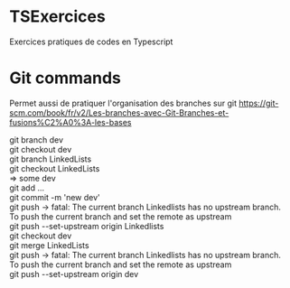 # TSExercices
Exercices pratiques de codes en Typescript

# Git commands 
Permet aussi de pratiquer l'organisation des branches sur git 
https://git-scm.com/book/fr/v2/Les-branches-avec-Git-Branches-et-fusions%C2%A0%3A-les-bases

git branch dev  
git checkout dev  
git branch LinkedLists  
git checkout LinkedLists  
=> some dev  
git add ...  
git commit -m 'new dev'  
git push -> fatal: The current branch Linkedlists has no upstream branch.  
To push the current branch and set the remote as upstream  
git push --set-upstream origin Linkedlists  
git checkout dev  
git merge LinkedLists  
git push -> fatal: The current branch Linkedlists has no upstream branch.  
To push the current branch and set the remote as upstream  
git push --set-upstream origin dev  


